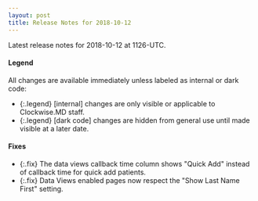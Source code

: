 ```yaml
---
layout: post
title: Release Notes for 2018-10-12
---
```


Latest release notes for 2018-10-12 at 1126-UTC.

<div class='legend' markdown='1'>

#### Legend

All changes are available immediately unless labeled as internal or dark code:

- {:.legend} [internal] changes are only visible or applicable to Clockwise.MD staff.
- {:.legend} [dark code] changes are hidden from general use until made visible at a later date.

</div>


<div class='fixes' markdown='1'>

#### Fixes

- {:.fix} The data views callback time column shows "Quick Add" instead of callback time for quick add patients. 
- {:.fix} Data Views enabled pages now respect the "Show Last Name First" setting.

</div>
